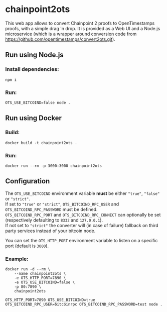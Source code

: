 # chainpoint2ots

This web app allows to convert Chainpoint 2 proofs to OpenTimestamps proofs, with a simple drag 'n drop.
It is provided as a Web UI and a Node.js microservice (which is a wrapper around conversion code from https://github.com/opentimestamps/convert2ots.git).

## Run using Node.js

### Install dependencies:
    npm i

### Run:
    OTS_USE_BITCOIND=false node .

## Run using Docker

### Build:
    docker build -t chainpoint2ots .

### Run:
    docker run --rm -p 3000:3000 chainpoint2ots

## Configuration

The `OTS_USE_BITCOIND` environment variable **must** be either `"true"`, `"false"` or `"strict"`.
<br>If set to `"true"` or `"strict"`, `OTS_BITCOIND_RPC_USER` and `OTS_BITCOIND_RPC_PASSWORD` must be defined.
<br>`OTS_BITCOIND_RPC_PORT` and `OTS_BITCOIND_RPC_CONNECT` can optionally be set (respectively defaulting to `8332` and `127.0.0.1`).
<br>If not set to `"strict"` the converter will (in case of failure) fallback on third party services instead of your bitcoin node.

You can set the `OTS_HTTP_PORT` environment variable to listen on a specific port (default is `3000`).

### Example:

```
docker run -d --rm \
    --name chainpoint2ots \
    -e OTS_HTTP_PORT=7890 \
    -e OTS_USE_BITCOIND=false \
    -p 80:7890 \
    chainpoint2ots
```

```
OTS_HTTP_PORT=7890 OTS_USE_BITCOIND=true OTS_BITCOIND_RPC_USER=bitcoinrpc OTS_BITCOIND_RPC_PASSWORD=test node .
```
